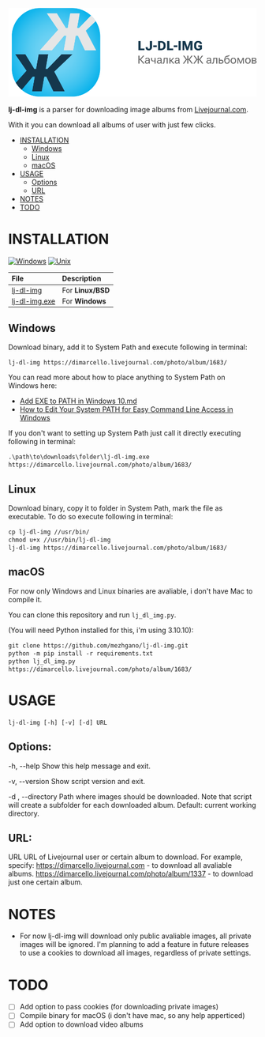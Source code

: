 <div align="center">

[![LJ-DL-IMG](https://raw.githubusercontent.com/mezhgano/lj-dl-img/main/assets/github_banner.svg)](#readme)

</div>

**lj-dl-img** is a parser for downloading image albums from [Livejournal.com](https://www.livejournal.com/).

With it you can download all albums of user with just few clicks.

* [INSTALLATION](#installation)
    * [Windows](#windows)
    * [Linux](#linux)
    * [macOS](#macos)
* [USAGE](#usage)
    * [Options](#options)
    * [URL](#url)
* [NOTES](#notes)
* [TODO](#todo)

# INSTALLATION

[![Windows](https://img.shields.io/badge/-Windows_x64-blue.svg?style=for-the-badge&logo=windows)](https://github.com/mezhgano/lj-dl-img)
[![Unix](https://img.shields.io/badge/-Linux/BSD-red.svg?style=for-the-badge&logo=linux)](https://github.com/mezhgano/lj-dl-img)

File|Description
:---|:---
[lj-dl-img](https://github.com/yt-dlp/yt-dlp/releases/latest/download/yt-dlp)|For **Linux/BSD**
[lj-dl-img.exe](https://github.com/yt-dlp/yt-dlp/releases/latest/download/yt-dlp.exe)|For **Windows**

## Windows
Download binary, add it to System Path and execute following in terminal:
```
lj-dl-img https://dimarcello.livejournal.com/photo/album/1683/
```

You can read more about how to place anything to System Path on Windows here:
* [Add EXE to PATH in Windows 10.md](https://gist.github.com/ScribbleGhost/752ec213b57eef5f232053e04f9d0d54)
* [How to Edit Your System PATH for Easy Command Line Access in Windows](https://www.howtogeek.com/118594/how-to-edit-your-system-path-for-easy-command-line-access/)

If you don't want to setting up System Path just call it directly executing following in terminal:
```
.\path\to\downloads\folder\lj-dl-img.exe https://dimarcello.livejournal.com/photo/album/1683/
```

## Linux
Download binary, copy it to folder in System Path, mark the file as executable. To do so execute following in terminal:
```
cp lj-dl-img //usr/bin/
chmod u+x //usr/bin/lj-dl-img
lj-dl-img https://dimarcello.livejournal.com/photo/album/1683/
```

## macOS
For now only Windows and Linux binaries are avaliable, i don't have Mac to compile it.

You can clone this repository and run `lj_dl_img.py`.

(You will need Python installed for this, i'm using 3.10.10):
```
git clone https://github.com/mezhgano/lj-dl-img.git
python -m pip install -r requirements.txt
python lj_dl_img.py https://dimarcello.livejournal.com/photo/album/1683/
```


# USAGE

```
lj-dl-img [-h] [-v] [-d] URL
```

## Options:
-h, --help          Show this help message and exit.

-v, --version       Show script version and exit.

-d , --directory    Path where images should be downloaded.
                    Note that script will create a subfolder for each downloaded album.
                    Default: current working directory.

## URL:
 URL                URL of Livejournal user or certain album to download. For example, specify:
                    https://dimarcello.livejournal.com - to download all avaliable albums.
                    https://dimarcello.livejournal.com/photo/album/1337 - to download just one certain album.

# NOTES
* For now lj-dl-img will download only public avaliable images, all private images will be ignored.
I'm planning to add a feature in future releases to use a cookies to download all images, regardless of private settings.


# TODO

- [ ] Add option to pass cookies (for downloading private images)
- [ ] Compile binary for macOS (i don't have mac, so any help apperticed)
- [ ] Add option to download video albums
